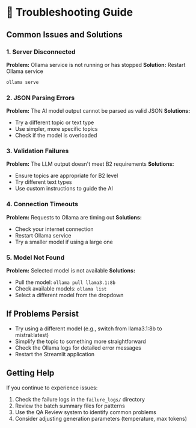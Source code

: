 # 🔧 Troubleshooting Guide

## Common Issues and Solutions

### 1. Server Disconnected
**Problem:** Ollama service is not running or has stopped
**Solution:** Restart Ollama service
```bash
ollama serve
```

### 2. JSON Parsing Errors
**Problem:** The AI model output cannot be parsed as valid JSON
**Solutions:**
- Try a different topic or text type
- Use simpler, more specific topics
- Check if the model is overloaded

### 3. Validation Failures
**Problem:** The LLM output doesn't meet B2 requirements
**Solutions:**
- Ensure topics are appropriate for B2 level
- Try different text types
- Use custom instructions to guide the AI

### 4. Connection Timeouts
**Problem:** Requests to Ollama are timing out
**Solutions:**
- Check your internet connection
- Restart Ollama service
- Try a smaller model if using a large one

### 5. Model Not Found
**Problem:** Selected model is not available
**Solutions:**
- Pull the model: `ollama pull llama3.1:8b`
- Check available models: `ollama list`
- Select a different model from the dropdown

## If Problems Persist

- Try using a different model (e.g., switch from llama3.1:8b to mistral:latest)
- Simplify the topic to something more straightforward
- Check the Ollama logs for detailed error messages
- Restart the Streamlit application

## Getting Help

If you continue to experience issues:
1. Check the failure logs in the `failure_logs/` directory
2. Review the batch summary files for patterns
3. Use the QA Review system to identify common problems
4. Consider adjusting generation parameters (temperature, max tokens) 
